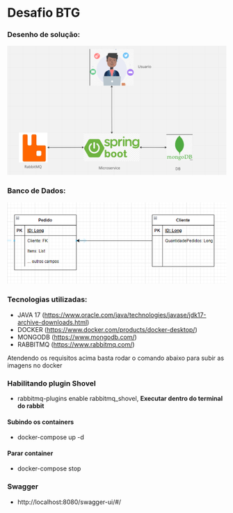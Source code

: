 # Desafio BTG

### Desenho de solução:
![](arquitetura.png)

### Banco de Dados:
![](banco.png)


### Tecnologias utilizadas:

 - JAVA 17 (https://www.oracle.com/java/technologies/javase/jdk17-archive-downloads.html)
 - DOCKER (https://www.docker.com/products/docker-desktop/)
 - MONGODB (https://www.mongodb.com/)
 - RABBITMQ (https://www.rabbitmq.com/)



Atendendo os requisitos acima basta rodar o comando abaixo para subir as imagens no docker

### Habilitando plugin Shovel

- rabbitmq-plugins enable rabbitmq_shovel, **Executar dentro do terminal do rabbit**

#### Subindo os containers
 - docker-compose up -d

#### Parar container
 - docker-compose stop



### Swagger

 - http://localhost:8080/swagger-ui/#/
